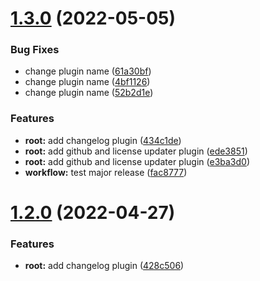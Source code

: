 # [1.3.0](https://github.com/amarfoglia/devops-example/compare/v1.2.0...v1.3.0) (2022-05-05)


### Bug Fixes

* change plugin name ([61a30bf](https://github.com/amarfoglia/devops-example/commit/61a30bf09e5fd834d3ae2feb7b00e9ee023d5bb1))
* change plugin name ([4bf1126](https://github.com/amarfoglia/devops-example/commit/4bf11260b5cb51959fa2a5fad2e37dc1ee31e0bf))
* change plugin name ([52b2d1e](https://github.com/amarfoglia/devops-example/commit/52b2d1e9139631f1b1c6b2422dbbbd8b155f9822))


### Features

* **root:** add changelog plugin ([434c1de](https://github.com/amarfoglia/devops-example/commit/434c1dec3a82f3ec4757df124c95eb0530b8ed86))
* **root:** add github and license updater plugin ([ede3851](https://github.com/amarfoglia/devops-example/commit/ede3851a5e8e9cafa3a1a02a5fdb36fd1361d1f3))
* **root:** add github and license updater plugin ([e3ba3d0](https://github.com/amarfoglia/devops-example/commit/e3ba3d0fecf37246c420adcd954c6d05ef9cb69c))
* **workflow:** test major release ([fac8777](https://github.com/amarfoglia/devops-example/commit/fac87772fbff8980b4ecc96df1b254d5511ef94f))

# [1.2.0](https://github.com/amarfoglia/devops-example/compare/v1.1.0...v1.2.0) (2022-04-27)


### Features

* **root:** add changelog plugin ([428c506](https://github.com/amarfoglia/devops-example/commit/428c50608f8540a5057cba5dbbefe184932aa4e0))
